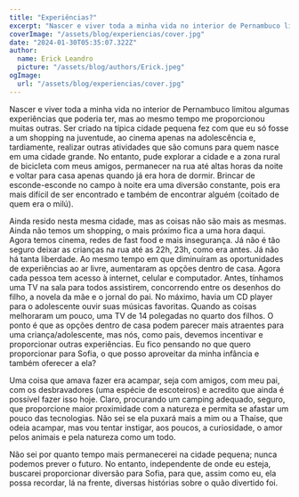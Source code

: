 ```yaml
---
title: "Experiências?"
excerpt: "Nascer e viver toda a minha vida no interior de Pernambuco limitou algumas experiências que poderia ter, mas ao mesmo tempo me proporcionou muitas outras. Ser criado na típica cidade pequena fez com que eu só fosse a um shopping na juventude, ao cinema apenas na adolescência e, tardiamente, realizar outras atividades que são comuns para quem nasce em uma cidade grande."
coverImage: "/assets/blog/experiencias/cover.jpg"
date: "2024-01-30T05:35:07.322Z"
author:
  name: Erick Leandro
  picture: "/assets/blog/authors/Erick.jpeg"
ogImage:
  url: "/assets/blog/experiencias/cover.jpg"
---
```


Nascer e viver toda a minha vida no interior de Pernambuco limitou algumas experiências que poderia ter, mas ao mesmo tempo me proporcionou muitas outras. Ser criado na típica cidade pequena fez com que eu só fosse a um shopping na juventude, ao cinema apenas na adolescência e, tardiamente, realizar outras atividades que são comuns para quem nasce em uma cidade grande. No entanto, pude explorar a cidade e a zona rural de bicicleta com meus amigos, permanecer na rua até altas horas da noite e voltar para casa apenas quando já era hora de dormir. Brincar de esconde-esconde no campo à noite era uma diversão constante, pois era mais difícil de ser encontrado e também de encontrar alguém (coitado de quem era o milú).

Ainda resido nesta mesma cidade, mas as coisas não são mais as mesmas. Ainda não temos um shopping, o mais próximo fica a uma hora daqui. Agora temos cinema, redes de fast food e mais insegurança. Já não é tão seguro deixar as crianças na rua até as 22h, 23h, como era antes. Já não há tanta liberdade. Ao mesmo tempo em que diminuíram as oportunidades de experiências ao ar livre, aumentaram as opções dentro de casa. Agora cada pessoa tem acesso à internet, celular e computador. Antes, tínhamos uma TV na sala para todos assistirem, concorrendo entre os desenhos do filho, a novela da mãe e o jornal do pai. No máximo, havia um CD player para o adolescente ouvir suas músicas favoritas. Quando as coisas melhoraram um pouco, uma TV de 14 polegadas no quarto dos filhos. O ponto é que as opções dentro de casa podem parecer mais atraentes para uma criança/adolescente, mas nós, como pais, devemos incentivar e proporcionar outras experiências. Eu fico pensando no que quero proporcionar para Sofia, o que posso aproveitar da minha infância e também oferecer a ela?

Uma coisa que amava fazer era acampar, seja com amigos, com meu pai, com os desbravadores (uma espécie de escoteiros) e acredito que ainda é possível fazer isso hoje. Claro, procurando um camping adequado, seguro, que proporcione maior proximidade com a natureza e permita se afastar um pouco das tecnologias. Não sei se ela puxará mais a mim ou a Thaíse, que odeia acampar, mas vou tentar instigar, aos poucos, a curiosidade, o amor pelos animais e pela natureza como um todo.

Não sei por quanto tempo mais permanecerei na cidade pequena; nunca podemos prever o futuro. No entanto, independente de onde eu esteja, buscarei proporcionar diversão para Sofia, para que, assim como eu, ela possa recordar, lá na frente, diversas histórias sobre o quão divertido foi.

